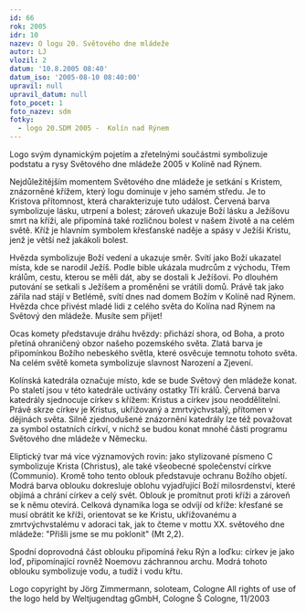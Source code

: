 ```yaml
---
id: 66
rok: 2005
idr: 10
nazev: O logu 20. Světového dne mládeže
autor: LJ
vlozil: 2
datum: '10.8.2005 08:40'
datum_iso: '2005-08-10 08:40:00'
upravil: null
upravil_datum: null
foto_pocet: 1
foto_nazev: sdm
fotky:
  - logo 20.SDM 2005 -  Kolín nad Rýnem
---
```

Logo svým dynamickým pojetím a zřetelnými součástmi symbolizuje podstatu a rysy Světového dne mládeže 2005 v Kolíně nad Rýnem. <p>
<p>
 Nejdůležitějším momentem Světového dne mládeže je setkání s Kristem, znázorněné křížem, který logu dominuje v jeho samém středu. Je to Kristova přítomnost, která charakterizuje tuto událost. Červená barva symbolizuje lásku, utrpení a bolest; zároveň ukazuje Boží lásku a Ježíšovu smrt na kříži, ale připomíná také rozličnou bolest v našem životě a na celém světě. Kříž je hlavním symbolem křesťanské naděje a spásy v Ježíši Kristu, jenž je větší než jakákoli bolest. <p>
<p>
 Hvězda symbolizuje Boží vedení a ukazuje směr. Svítí jako Boží ukazatel místa, kde se narodil Ježíš. Podle bible ukázala mudrcům z východu, Třem králům, cestu, kterou se měli dát, aby se dostali k Ježíšovi. Po dlouhém putování se setkali s Ježíšem a proměněni se vrátili domů. Právě tak jako zářila nad stájí v Betlémě, svítí dnes nad domem Božím v Kolíně nad Rýnem. Hvězda chce přivést mladé lidi z celého světa do Kolína nad Rýnem na Světový den mládeže. Musíte sem přijet! <p>
<p>
 Ocas komety představuje dráhu hvězdy: přichází shora, od Boha, a proto přetíná ohraničený obzor našeho pozemského světa. Zlatá barva je připomínkou Božího nebeského světla, které osvěcuje temnotu tohoto světa. Na celém světě kometa symbolizuje slavnost Narození a Zjevení. <p>
<p>
 Kolínská katedrála označuje místo, kde se bude Světový den mládeže konat. Po staletí jsou v této katedrále uctívány ostatky Tří králů. Červená barva katedrály sjednocuje církev s křížem: Kristus a církev jsou neoddělitelní. Právě skrze církev je Kristus, ukřižovaný a zmrtvýchvstalý, přítomen v dějinách světa. Silně zjednodušené znázornění katedrály lze též považovat za symbol ostatních církví, v nichž se budou konat mnohé části programu Světového dne mládeže v Německu. <p>
<p>
 Eliptický tvar má více významových rovin: jako stylizované písmeno C symbolizuje Krista (Christus), ale také všeobecné společenství církve (Communio). Kromě toho tento oblouk představuje ochranu Božího objetí. Modrá barva oblouku dokresluje oblohu vyjadřující Boží milosrdenství, které objímá a chrání církev a celý svět. Oblouk je promítnut proti kříži a zároveň se k němu otevírá. Celková dynamika loga se odvíjí od kříže: křesťané se musí obrátit ke kříži, orientovat se ke Kristu, ukřižovanému a zmrtvýchvstalému v adoraci tak, jak to čteme v mottu XX. světového dne mládeže: "Přišli jsme se mu poklonit" (Mt 2,2). <p>
<p>
 Spodní doprovodná část oblouku připomíná řeku Rýn a loďku: církev je jako loď, připomínající rovněž Noemovu záchrannou archu. Modrá tohoto oblouku symbolizuje vodu, a tudíž i vodu křtu. <p>
<p>
<p>
<p>
<p>
Logo copyright by Jörg Zimmermann, soloteam, Cologne All rights of use of the logo held by Weltjugendtag gGmbH, Cologne Š Cologne, 11/2003<p>
